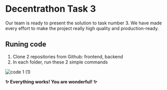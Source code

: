 # Decentrathon Task 3

Our team is ready to present the solution to task number 3. We have made every effort to make the project really high quality and production-ready. 

## Runing code
1. Clone 2 repositories from Github: frontend, backend
2. In each folder, run these 2 simple commands

![code 1 (1)](https://github.com/ddddanya/decentrathon-task3-backend/assets/134828369/6ba2c699-8396-4253-bfaf-d8050c448097)


<b>✨ Everything works! You are wonderful! ✨</b>
